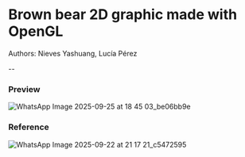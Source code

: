 # Brown bear 2D graphic made with OpenGL
Authors: Nieves Yashuang, Lucía Pérez 

--

### Preview ###
![WhatsApp Image 2025-09-25 at 18 45 03_be06bb9e](https://github.com/user-attachments/assets/31d7700e-bdec-45a7-bde4-4c4ba9221c30)

### Reference ###
![WhatsApp Image 2025-09-22 at 21 17 21_c5472595](https://github.com/user-attachments/assets/12236be1-7ddb-4d8d-8fe7-ea45a5062192)

